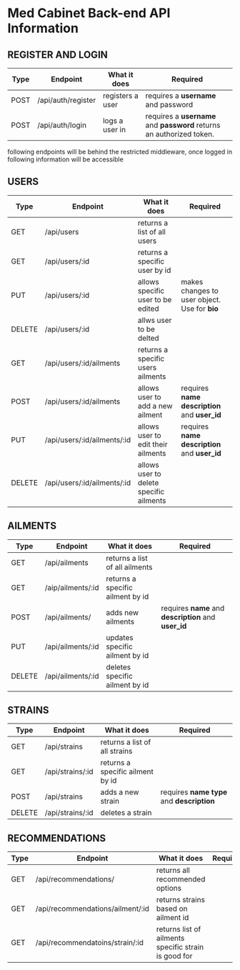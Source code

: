 # Med Cabinet Back-end API Information


## REGISTER AND LOGIN
Type | Endpoint | What it does | Required
-----|--------------------|----------------------|-------------------------------------------------
POST | /api/auth/register | registers a user     | requires a __username__ and password  
POST | /api/auth/login    | logs a user in       | requires a __username__ and __password__ returns an authorized token.  

following endpoints will be behind the restricted middleware, once logged in following information will be accessible

## USERS
Type | Endpoint | What it does | Required
------------|--------------------------------|----------------------------------------------|--------------------------------
GET         | /api/users                     | returns a list of all users                  |  
GET         | /api/users/:id                 | returns a specific user by id                |  
PUT         | /api/users/:id                 | allows specific user to be edited            | makes changes to user object. Use for __bio__   
DELETE      | /api/users/:id                 | allws user to be delted                      |   
GET         | /api/users/:id/ailments        | returns a specific users ailments            |  
POST        | /api/users/:id/ailments        | allows user to add a new ailment             | requires __name__  __description__ and __user_id__  
PUT         | /api/users/:id/ailments/:id    | allows user to edit their ailments           | requires __name__  __description__ and __user_id__  
DELETE      | /api/users/:id/ailments/:id    | allows user to delete specific ailments      |  


## AILMENTS
Type | Endpoint | What it does | Required
-------|-------------------|-----------------------------------|------------------------------------------------------
GET    | /api/ailments     | returns a list of all ailments    |  
GET    | /aip/ailments/:id | returns a specific ailment by id  |  
POST   | /api/ailments/    | adds new ailments                 | requires __name__ and __description__ and __user_id__  
PUT    | /api/ailments/:id | updates specific ailment by id    |  
DELETE | /api/ailments/:id | deletes specific ailment by id    |     

## STRAINS
Type | Endpoint | What it does | Required
-------|--------------------|-----------------------------------|------------------------------------------------
GET    | /api/strains       | returns a list of all strains     |  
GET    | /api/strains/:id   | returns a specific ailment by id  |  
POST   | /api/strains       | adds a new strain                 | requires __name__ __type__ and __description__  
DELETE | /api/strains/:id   | deletes a strain                  |  

## RECOMMENDATIONS
Type | Endpoint | What it does | Required
-----|---------------------------------------|----------------------------------|-------
GET | /api/recommendations/                  | returns all recommended options
GET | /api/recommendations/ailment/:id       | returns strains based on ailment id  
GET | /api/recommendatoins/strain/:id        | returns list of ailments specific strain is good for
